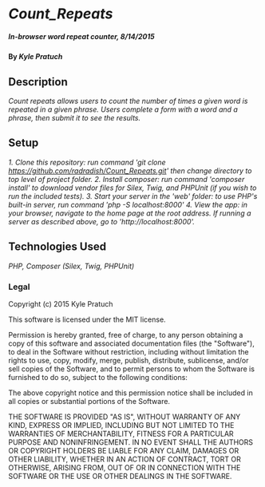 # _Count_Repeats_

##### _In-browser word repeat counter, 8/14/2015_

#### By _Kyle Pratuch_

## Description

_Count repeats allows users to count the number of times a given word is repeated in a given phrase. Users complete a form with a word and a phrase, then submit it to see the results._

## Setup

 _1. Clone this repository: run command 'git clone https://github.com/radradish/Count_Repeats.git' then change directory to top level of project folder.
 2. Install composer: run command 'composer install' to download vendor files for Silex, Twig, and PHPUnit (if you wish to run the included tests).
 3. Start your server in the 'web' folder: to use PHP's built-in server, run command 'php -S localhost:8000'
 4. View the app: in your browser, navigate to the home page at the root address. If running a server as described above, go to 'http://localhost:8000'._

## Technologies Used

_PHP, Composer (Silex, Twig, PHPUnit)_

### Legal

Copyright (c) 2015 Kyle Pratuch

This software is licensed under the MIT license.

Permission is hereby granted, free of charge, to any person obtaining a copy
of this software and associated documentation files (the "Software"), to deal
in the Software without restriction, including without limitation the rights
to use, copy, modify, merge, publish, distribute, sublicense, and/or sell
copies of the Software, and to permit persons to whom the Software is
furnished to do so, subject to the following conditions:

The above copyright notice and this permission notice shall be included in
all copies or substantial portions of the Software.

THE SOFTWARE IS PROVIDED "AS IS", WITHOUT WARRANTY OF ANY KIND, EXPRESS OR
IMPLIED, INCLUDING BUT NOT LIMITED TO THE WARRANTIES OF MERCHANTABILITY,
FITNESS FOR A PARTICULAR PURPOSE AND NONINFRINGEMENT. IN NO EVENT SHALL THE
AUTHORS OR COPYRIGHT HOLDERS BE LIABLE FOR ANY CLAIM, DAMAGES OR OTHER
LIABILITY, WHETHER IN AN ACTION OF CONTRACT, TORT OR OTHERWISE, ARISING FROM,
OUT OF OR IN CONNECTION WITH THE SOFTWARE OR THE USE OR OTHER DEALINGS IN
THE SOFTWARE.
